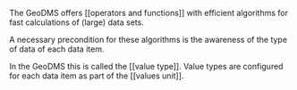 The GeoDMS offers [[operators and functions]] with efficient algorithms for fast calculations of (large) data sets.

A necessary precondition for these algorithms is the awareness of the type of data of each data item.

In the GeoDMS this is called the [[value type]]. Value types are configured for each data item as part of the [[values unit]].